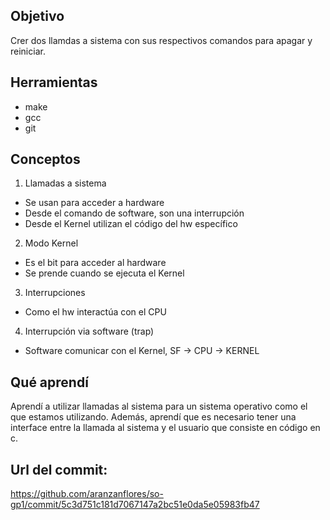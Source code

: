 ## Objetivo
Crer dos llamdas a sistema con sus respectivos comandos para apagar y reiniciar. 

## Herramientas 

* make
* gcc
* git

## Conceptos

1) Llamadas a sistema 
  + Se usan para acceder a hardware 
  + Desde el comando de software, son una interrupción 
  + Desde el Kernel utilizan el código del hw específico
  
2) Modo Kernel 
  + Es el bit para acceder al hardware
  + Se prende cuando se ejecuta el Kernel
  
3) Interrupciones 
  + Como el hw interactúa con el CPU

4) Interrupción via software (trap) 
  + Software comunicar con el Kernel, SF -> CPU -> KERNEL
  
 ## Qué aprendí
 
 Aprendí a utilizar llamadas al sistema para un sistema operativo como el que estamos utilizando. Además, aprendí que es necesario tener una interface entre la llamada al sistema y el usuario que consiste en código en c.
 
 ## Url del commit:

 https://github.com/aranzanflores/so-gp1/commit/5c3d751c181d7067147a2bc51e0da5e05983fb47
  
